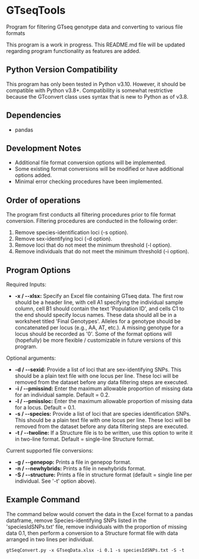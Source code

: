 # GTseqTools
Program for filtering GTseq genotype data and converting to various file formats

This program is a work in progress. This README.md file will be updated regarding program functionality as features are added.

## Python Version Compatibility
This program has only been tested in Python v3.10. However, it should be compatible with Python v3.8+. Compatibility is somewhat restrictive because the GTconvert class uses syntax that is new to Python as of v3.8.

## Dependencies
- pandas

## Development Notes
- Additional file format conversion options will be implemented.
- Some existing format conversions will be modified or have additional options added.
- Minimal error checking procedures have been implemented.

## Order of operations
The program first conducts all filtering procedures prior to file format conversion. Filtering procedures are conducted in the following order:
1) Remove species-identification loci (-s option).
2) Remove sex-identifying loci (-d option).
3) Remove loci that do not meet the minimum threshold (-l option).
4) Remove individuals that do not meet the minimum threshold (-i option).

## Program Options
Required Inputs:
* **-x / --xlsx:** Specify an Excel file containing GTseq data. The first row should be a header line, with cell A1 specifying the individual sample column, cell B1 should contain the text 'Population ID', and cells C1 to the end should specify locus names. These data should all be in a worksheet titled 'Final Genotypes'. Alleles for a genotype should be concatenated per locus (e.g., AA, AT, etc.). A missing genotype for a locus should be recorded as '0'. Some of the format options will (hopefully) be more flexible / customizable in future versions of this program. 

Optional arguments:
* **-d / --sexid:** Provide a list of loci that are sex-identifying SNPs. This should be a plain text file with one locus per line. These loci will be removed from the dataset before any data filtering steps are executed. 
* **-i / --pmissind:** Enter the maximum allowable proportion of missing data for an individual sample. Default = 0.2.
* **-l / --pmissloc:** Enter the maximum allowable proportion of missing data for a locus. Default = 0.1.
* **-s / --species:** Provide a list of loci that are species identification SNPs. This should be a plain text file with one locus per line. These loci will be removed from the dataset before any data filtering steps are executed. 
* **-t / --twoline:** If a Structure file is to be written, use this option to write it in two-line format. Default = single-line Structure format.

Current supported file conversions:
* **-g / --genepop:** Prints a file in genepop format.
* **-n / --newhybrids:** Prints a file in newhybrids format.
* **-S / --structure:** Prints a file in structure format (default = single line per individual. See '-t' option above). 

## Example Command
The command below would convert the data in the Excel format to a pandas dataframe, remove Species-identifying SNPs listed in the 'speciesIdSNPs.txt' file, remove individuals with the proportion of missing data 0.1, then perform a conversion to a Structure format file with data arranged in two lines per individual. 
```
gtSeqConvert.py -x GTseqData.xlsx -i 0.1 -s speciesIdSNPs.txt -S -t
```
